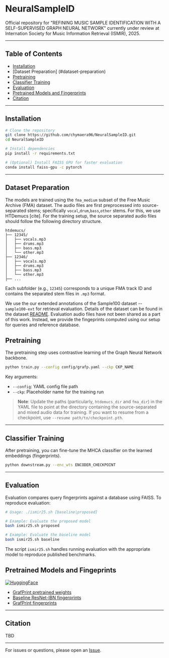 # NeuralSampleID

Official repository for "REFINING MUSIC SAMPLE IDENTIFICATION WITH A SELF-SUPERVISED GRAPH NEURAL NETWORK" currently under review at Internation Society for Music Information Retrieval (ISMIR), 2025.

---

## Table of Contents
- [Installation](#installation)
- [Dataset Preparation] (#dataset-preparation)
- [Pretraining](#pretraining)
- [Classifier Training](#classifier-training)
- [Evaluation](#evaluation)
- [Pretrained Models and Fingerprints](#pretrained-models)
- [Citation](#citation)

---

## Installation

```bash
# Clone the repository
git clone https://github.com/chymaera96/NeuralSampleID.git
cd NeuralSampleID

# Install dependencies
pip install -r requirements.txt

# (Optional) Install FAISS GPU for faster evaluation
conda install faiss-gpu -c pytorch
```

---

## Dataset Preparation

The models are trained using the `fma_medium` subset of the Free Music Archive (FMA) dataset. The audio files are first preprocessed into source-separated stems; specifically `vocal`,`drum`,`bass`,`other` stems. For this, we use HTDemucs \[cite\]. For the training setup, the source separated audio files should follow the following directory structure.

```
htdemucs/
├── 12345/
│   ├── vocals.mp3
│   ├── drums.mp3
│   ├── bass.mp3
│   └── other.mp3
├── 12346/
│   ├── vocals.mp3
│   ├── drums.mp3
│   ├── bass.mp3
│   └── other.mp3
├── ...
```

Each subfolder (e.g., `12345`) corresponds to a unique FMA track ID and contains the separated stem files in `.mp3` format.

We use the our extended annotations of the Sample100 dataset -- `sample100-ext` for retrieval evaluation. Details of the dataset can be found in the dataset [README](https://github.com/automatic-sample-id-ismir25/asid-ismir25/blob/main/sample100-ext/README.md). Evaluation audio files have not been shared as a part of this work. Instead, we provide the fingeprints computed using our setup for queries and reference database. 


## Pretraining

The pretraining step uses contrastive learning of the Graph Neural Network backbone. 

```bash
python train.py --config config/grafp.yaml --ckp CKP_NAME
```

Key arguments:
- `--config`: YAML config file path
- `--ckp`: Placeholder name for the training run

> **Note**:  Update the paths (particularly, `htdemucs_dir` and `fma_dir`) in the YAML file to point at the directory containing the source-separated and mixed audio data for training. If you want to resume from a checkpoint, use `--resume path/to/checkpoint.pth`.

---

## Classifier Training

After pretraining, you can fine-tune the MHCA classifier on the learned embeddings (fingerprints).

```bash
python downstream.py --enc_wts ENCODER_CHECKPOINT
```
---

## Evaluation

Evaluation compares query fingerprints against a database using FAISS. To reproduce evaluation:

```bash
# Usage: ./ismir25.sh [baseline|proposed]

# Example: Evaluate the proposed model
bash ismir25.sh proposed

# Example: Evaluate the baseline model
bash ismir25.sh baseline
```

The script `ismir25.sh` handles running evaluation with the appropriate model to reproduce published benchmarks.


## Pretrained Models and Fingeprints

 [![HuggingFace](https://huggingface.co/front/assets/huggingface_logo-noborder.svg)](https://huggingface.co/chymaera96/NeuralSampleID)

- [GrafPrint pretrained weights](https://huggingface.co/chymaera96/NeuralSampleID/tree/main/grafp-weights)
- [Baseline ResNet-IBN fingerprints](https://huggingface.co/chymaera96/NeuralSampleID/tree/main/baseline-fingerprints)
- [GrafPrint fingerprints](https://huggingface.co/chymaera96/NeuralSampleID/tree/main/grafp-fingerprints)

---

## Citation

TBD

---

For issues or questions, please open an [Issue](https://github.com/chymaera96/NeuralSampleID/issues).